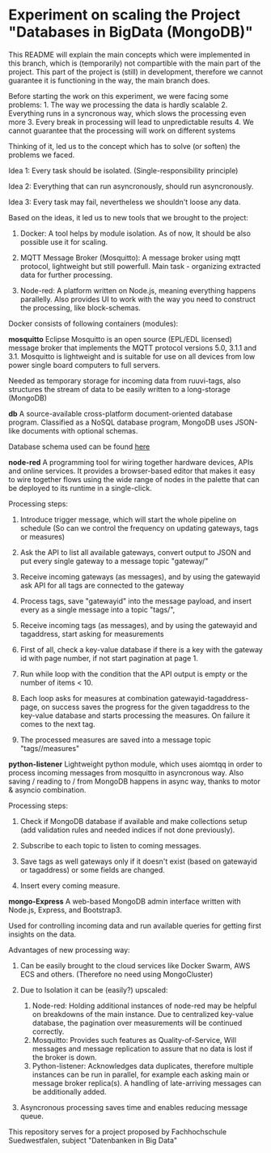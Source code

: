 # Experiment on scaling the Project "Databases in BigData (MongoDB)"

This README will explain the main concepts which were implemented in this branch, which is (temporarily) not compartible with the main part of the project.
This part of the project is (still) in development, therefore we cannot guarantee it is functioning in the way, the main branch does.

Before starting the work on this experiment, we were facing some problems:
    1. The way we processing the data is hardly scalable
    2. Everything runs in a syncronous way, which slows the processing even more
    3. Every break in processing will lead to unpredictable results
    4. We cannot guarantee that the processing will work on different systems

Thinking of it, led us to the concept which has to solve (or soften) the problems we faced.

Idea 1: Every task should be isolated. (Single-responsibility principle)

Idea 2: Everything that can run asyncronously, should run asyncronously.

Idea 3: Every task may fail, nevertheless we shouldn't loose any data.


Based on the ideas, it led us to new tools that we brought to the project:

1. Docker: A tool helps by module isolation. As of now, It should be also possible use it for scaling.

2. MQTT Message Broker (Mosquitto): A message broker using mqtt protocol, lightweight but still powerfull. Main task - organizing extracted data for further processing.

3. Node-red: A platform written on Node.js, meaning everything happens parallelly. Also provides UI to work with the way you need to construct the processing, like block-schemas.


Docker consists of following containers (modules):

**mosquitto**
Eclipse Mosquitto is an open source (EPL/EDL licensed) message broker that implements the MQTT protocol versions 5.0, 3.1.1 and 3.1. Mosquitto is lightweight and is suitable for use on all devices from low power single board computers to full servers.

Needed as temporary storage for incoming data from ruuvi-tags, also structures the stream of data to be easily written to a long-storage (MongoDB)


**db**
A source-available cross-platform document-oriented database program. Classified as a NoSQL database program, MongoDB uses JSON-like documents with optional schemas.

Database schema used can be found [here](https://dbdocs.io/stasenko_vladislav/new-database-schema-mongodb?view=table_structure)


**node-red**
A programming tool for wiring together hardware devices, APIs and online services. It provides a browser-based editor that makes it easy to wire together flows using the wide range of nodes in the palette that can be deployed to its runtime in a single-click.

Processing steps:

1. Introduce trigger message, which will start the whole pipeline on schedule (So can we control the frequency on updating gateways, tags or measures)

2. Ask the API to list all available gateways, convert output to JSON and put every single gateway to a message topic "gateway/<gatewayid>"

3. Receive incoming gateways (as messages), and by using the gatewayid ask API for all tags are connected to the gateway

4. Process tags, save "gatewayid" into the message payload, and insert every as a single message into a topic "tags/<tagaddress>",

5. Receive incoming tags (as messages), and by using the gatewayid and tagaddress, start asking for measurements

6. First of all, check a key-value database if there is a key with the gateway id with page number, if not start pagination at page 1.

7. Run while loop with the condition that the API output is empty or the number of items < 10.

8. Each loop asks for measures at combination gatewayid-tagaddress-page, on success saves the progress for the given tagaddress to the key-value database and starts processing the measures. On failure it comes to the next tag.

9. The processed measures are saved into a message topic "tags/<tagaddress>/measures"


**python-listener**
Lightweight python module, which uses aiomtqq in order to process incoming messages from mosquitto in asyncronous way. Also saving / reading to / from MongoDB happens in async way, thanks to motor & asyncio combination.

Processing steps:

1. Check if MongoDB database if available and make collections setup (add validation rules and needed indices if not done previously).

2. Subscribe to each topic to listen to coming messages.

3. Save tags as well gateways only if it doesn't exist (based on gatewayid or tagaddress) or some fields are changed.

4. Insert every coming measure.

**mongo-Express**
A web-based MongoDB admin interface written with Node.js, Express, and Bootstrap3.

Used for controlling incoming data and run available queries for getting first insights on the data.


Advantages of new processing way:

1. Can be easily brought to the cloud services like Docker Swarm, AWS ECS and others. (Therefore no need using MongoCluster)

2. Due to Isolation it can be (easily?) upscaled:

    1. Node-red: Holding additional instances of node-red may be helpful on breakdowns of the main instance. Due to centralized key-value database, the pagination over measurements will be continued correctly.
    2. Mosquitto: Provides such features as Quality-of-Service, Will messages and message replication to assure that no data is lost if the broker is down.
    3. Python-listener: Acknowledges data duplicates, therefore multiple instances can be run in parallel, for example each asking main or message broker replica(s). A handling of late-arriving messages can be additionally added.

3. Asyncronous processing saves time and enables reducing message queue.












        



This repository serves for a project proposed by Fachhochschule Suedwestfalen, subject "Datenbanken in Big Data"
